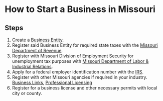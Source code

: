 # How to Start a Business in Missouri

## Steps
1. Create a [Business Entity](https://www.sos.mo.gov/business/corporations/startBusiness#entity "Business Entity").
2. Register said Business Entity for required state taxes with the [Missouri Department of Revenue](http://dor.mo.gov/business/ "Revenue").
3. Register with Missouri Division of Employment Security for unemployment tax purposes with [Missouri Department of Labor & Industrial Relations](http://labor.mo.gov/Employers "Labor & Industrial Relations").
4. Apply for a federal employer identification number with the [IRS](https://www.irs.gov/ "IRS").
5. Register with other Missouri agencies if required in your industry. [Business Links](https://www.sos.mo.gov/business/outreach/links "Business Links"), [Professional Licensing](http://pr.mo.gov/ "Professional Licensing")
6. Register for a business license and other necessary permits with local city or county.
